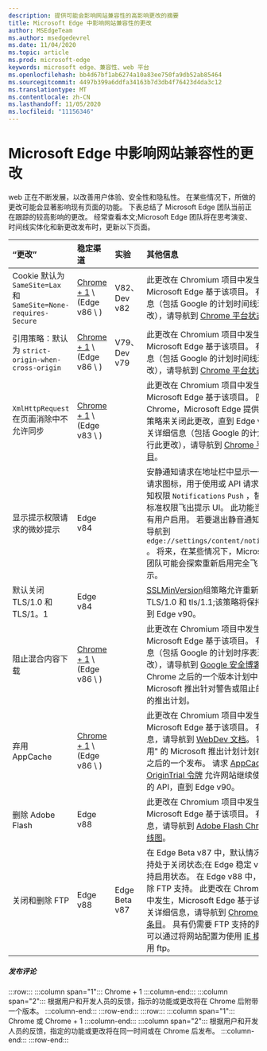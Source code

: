 ```yaml
---
description: 提供可能会影响网站兼容性的高影响更改的摘要
title: Microsoft Edge 中影响网站兼容性的更改
author: MSEdgeTeam
ms.author: msedgedevrel
ms.date: 11/04/2020
ms.topic: article
ms.prod: microsoft-edge
keywords: microsoft edge、兼容性、web 平台
ms.openlocfilehash: bb4d67bf1ab6274a10a83ee750fa9db52ab85464
ms.sourcegitcommit: 4497b399a6ddfa34163b7d3db4f76423d4da3c12
ms.translationtype: MT
ms.contentlocale: zh-CN
ms.lasthandoff: 11/05/2020
ms.locfileid: "11156346"
---
```

# Microsoft Edge 中影响网站兼容性的更改  

web 正在不断发展，以改善用户体验、安全性和隐私性。  在某些情况下，所做的更改可能会显著影响现有页面的功能。  下表总结了 Microsoft Edge 团队当前正在跟踪的较高影响的更改。  经常查看本文;Microsoft Edge 团队将在思考演变、时间线实体化和新更改发布时，更新以下页面。  

| “更改” | 稳定渠道 | 实验 | 其他信息 |  
|:--- |:--- |:--- |:--- |
| Cookie 默认为 `SameSite=Lax` 和 `SameSite=None-requires-Secure` | [Chrome + 1](#release-comments) \ (Edge v86 \ )   | V82、Dev v82 | 此更改在 Chromium 项目中发生，Microsoft Edge 基于该项目。  有关详细信息（包括 Google 的计划时间线进行此更改），请导航到 [Chrome 平台状态条目][ChromePlatformStatus5088147346030592]。  |  
| 引用策略：默认为 `strict-origin-when-cross-origin` | [Chrome + 1](#release-comments) \ (Edge v86 \ )   | V79、Dev v79 | 此更改在 Chromium 项目中发生，Microsoft Edge 基于该项目。  有关详细信息（包括 Google 的计划时间线进行此更改），请导航到 [Chrome 平台状态条目][ChromePlatformStatus6251880185331712]。  |  
| `XmlHttpRequest`在页面消除中不允许同步 | [Chrome + 1](#release-comments) \ (Edge v83 \ )  |  | 此更改在 Chromium 项目中发生，Microsoft Edge 基于该项目。  匹配的 Chrome，Microsoft Edge 提供了一个组策略来关闭此更改，直到 Edge v88。  有关详细信息（包括 Google 的计划时间线进行此更改），请导航到 [Chrome 平台状态条目][ChromePlatformStatus4664843055398912]。  |  
| 显示提示权限请求的微妙提示 | Edge v84 |  | 安静通知请求在地址栏中显示一个微妙的请求图标，用于使用或 API 请求的网站通知权限 `Notifications` `Push` ，替换完整或标准权限飞出提示 UI。  此功能当前已为所有用户启用。  若要退出静音通知请求，请导航到 `edge://settings/content/notifications` 。  将来，在某些情况下，Microsoft Edge 团队可能会探索重新启用完全飞出通知提示。  |  
| 默认关闭 TLS/1.0 和 TLS/1。1 | Edge v84 |  | [SSLMinVersion][DeployedEdgePoliciesSSLMinVersion]组策略允许重新启用 TLS/1.0 和 tls/1.1;该策略将保持可用，直到 Edge v90。  |  
| 阻止混合内容下载 | [Chrome + 1](#release-comments) \ (Edge v86 \ )   |  | 此更改在 Chromium 项目中发生，Microsoft Edge 基于该项目。  有关详细信息（包括 Google 的计划时序表进行此更改），请导航到 [Google 安全博客条目][GoogleBlogSecurity20200206]。  在 Chrome 之后的一个版本计划中，Microsoft 推出针对警告或阻止的文件类型的推出计划。  |  
| 弃用 AppCache | [Chrome + 1](#release-comments) \ (Edge v86 \ )   |  | 此更改在 Chromium 项目中发生，Microsoft Edge 基于该项目。  有关详细信息，请导航到 [WebDev 文档][WebDevAppCacheRemoval]。  针对 "弃用" 的 Microsoft 推出计划计划在 Chrome 之后的一个发布。  请求 [AppCache OriginTrial 令牌][AppCacheOriginTrial] 允许网站继续使用已弃用的 API，直到 Edge v90。  |  
| 删除 Adobe Flash | Edge v88  |  | 此更改在 Chromium 项目中发生，Microsoft Edge 基于该项目。  有关详细信息，请导航到 [Adobe Flash Chromium 路线图][ChromiumFlashRoadmapSupportRemoved]。  | 
| 关闭和删除 FTP | Edge v88  | Edge Beta v87 | 在 Edge Beta v87 中，默认情况下 FTP 支持处于关闭状态;在 Edge 稳定 v87 它将保持启用状态。  在 Edge v88 中，将完全删除 FTP 支持。  此更改在 Chromium 项目中发生，Microsoft Edge 基于该项目。  有关详细信息，请导航到 [Chrome 平台状态条目][ChromePlatformStatus6246151319715840]。  具有仍需要 FTP 支持的网站的企业可以通过将网站配置为使用 [IE 模式](https://docs.microsoft.com/deployedge/edge-ie-mode)继续使用 ftp。  |   

##### 发布评论  

:::row:::
   :::column span="1":::
      Chrome + 1
   :::column-end:::
   :::column span="2":::
      根据用户和开发人员的反馈，指示的功能或更改将在 Chrome 后附带一个版本。
   :::column-end:::
:::row-end:::
:::row:::
   :::column span="1":::
      Chrome 或 Chrome + 1
   :::column-end:::
   :::column span="2":::
      根据用户和开发人员的反馈，指定的功能或更改将在同一时间或在 Chrome 后发布。
   :::column-end:::
:::row-end:::

<!-- links -->  

[DeployedEdgePoliciesSSLMinVersion]: /deployedge/microsoft-edge-policies#sslversionmin "SSLVersionMin-Microsoft Edge-政策 |Microsoft 文档"  

[ChromePlatformStatus4664843055398912]: https://www.chromestatus.com/feature/4664843055398912 "在页面消除 JavaScript | 中不允许同步 XHRChrome 平台状态"  
[ChromePlatformStatus5088147346030592]: https://www.chromestatus.com/feature/5088147346030592 "Cookies 默认为 SameSite = 不严格 |Chrome 平台状态"  
[ChromePlatformStatus6251880185331712]: https://www.chromestatus.com/feature/6251880185331712 "引用策略：默认为严格的原始时间-跨线 |Chrome 平台状态"  
[ChromePlatformStatus6246151319715840]: https://chromestatus.com/feature/6246151319715840 "弃用 FTP 支持 |Chrome 平台状态"

[ChromiumFlashRoadmapSupportRemoved]: https://www.chromium.org/flash-roadmap#TOC-Flash-Support-Removed-from-Chromium-Target:-Chrome-88---Jan-2021- "从 Chromium 中删除的 Flash 支持 (目标： Chrome 88 +-2021) -Flash 路线图 |Chromium 项目"  

[GoogleBlogSecurity20200206]: https://security.googleblog.com/2020/02/protecting-users-from-insecure_6.html "保护用户不受 Google Chrome-Google Online 安全博客中的不安全下载" 

[WebDevAppCacheRemoval]: https://web.dev/appcache-removal/ "AppCache 删除"
[AppCacheOriginTrial]: https://developers.chrome.com/origintrials/#/view_trial/1776670052997660673 "AppCache OriginTrial 令牌"

<!--todo:  cleanup links  -->  
